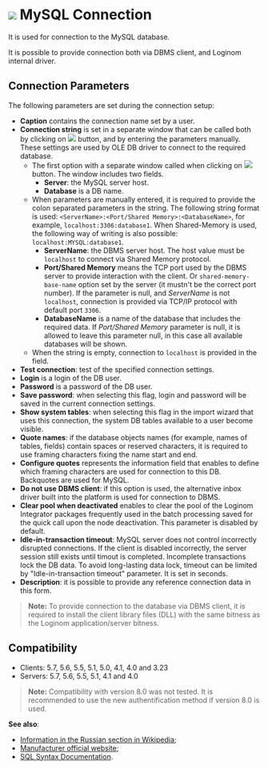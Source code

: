 # ![ ](../../../images/icons/data-sources/db-mysql_default.svg) MySQL Connection

It is used for connection to the MySQL database.

It is possible to provide connection both via DBMS client, and Loginom internal driver.

## Connection Parameters

The following parameters are set during the connection setup:

* **Caption** contains the connection name set by a user.
* **Connection string** is set in a separate window that can be called both by clicking on ![ ](../../../images/extjs-theme/form/open-trigger/open-trigger_default.svg) button, and by entering the parameters manually. These settings are used by OLE DB driver to connect to the required database.
   * The first option with a separate window called when clicking on ![ ](../../../images/extjs-theme/form/open-trigger/open-trigger_default.svg) button. The window includes two fields.
      * **Server**: the MySQL server host.
      * **Database** is a DB name.
   * When parameters are manually entered, it is required to provide the colon separated parameters in the string. The following string format is used: `<ServerName>:<Port/Shared Memory>:<DatabaseName>`, for example, `localhost:3306:database1`. When Shared-Memory is used, the following way of writing is also possible: `localhost:MYSQL:database1`.
      * **ServerName**: the DBMS server host. The host value must be `localhost` to connect via Shared Memory protocol.
      * **Port/Shared Memory** means the TCP port used by the DBMS server to provide interaction with the client. Or `shared-memory-base-name` option set by the server (it mustn't be the correct port number). If the parameter is null, and *ServerName* is not `localhost`, connection is provided via TCP/IP protocol with default port `3306`.
      * **DatabaseName** is a name of the database that includes the required data. If *Port/Shared Memory* parameter is null, it is allowed to leave this parameter null, in this case all available databases will be shown.
   * When the string is empty, connection to `localhost` is provided in the field.
* **Test connection**: test of the specified connection settings.
* **Login** is a login of the DB user.
* **Password** is a password of the DB user.
* **Save password**: when selecting this flag, login and password will be saved in the current connection settings.
* **Show system tables**: when selecting this flag in the import wizard that uses this connection, the system DB tables available to a user become visible.
* **Quote names**: if the database objects names (for example, names of tables, fields) contain spaces or reserved characters, it is required to use framing characters fixing the name start and end.
* **Configure quotes** represents the information field that enables to define which framing characters are used for connection to this DB. Backquotes are used for MySQL.
* **Do not use DBMS client**: if this option is used, the alternative inbox driver built into the platform is used for connection to DBMS.
* **Clear pool when deactivated** enables to clear the pool of the Loginom Integrator packages frequently used in the batch processing saved for the quick call upon the node deactivation. This parameter is disabled by default.
* **Idle-in-transaction timeout**: MySQL server does not control incorrectly disrupted connections. If the client is disabled incorrectly, the server session still exists until timout is completed. Incomplete transactions lock the DB data. To avoid long-lasting data lock, timeout can be limited by "Idle-in-transaction timeout" parameter. It is set in seconds.
* **Description**: it is possible to provide any reference connection data in this form.

> **Note:** To provide connection to the database via DBMS client, it is required to install the client library files (DLL) with the same bitness as the Loginom application/server bitness.

## Compatibility

* Clients: 5.7, 5.6, 5.5, 5.1, 5.0, 4.1, 4.0 and 3.23
* Servers: 5.7, 5.6, 5.5, 5.1, 4.1 and 4.0

> **Note:** Compatibility with version 8.0 was not tested. It is recommended to use the new authentification method if version 8.0 is used.

**See also**:

* [Information in the Russian section in Wikipedia](https://ru.wikipedia.org/wiki/MySQL);
* [Manufacturer official website](https://www.mysql.com/);
* [SQL Syntax Documentation](https://dev.mysql.com/doc/refman/5.7/en/sql-syntax.html).
